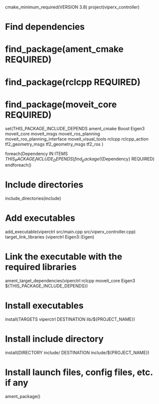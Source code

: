 cmake_minimum_required(VERSION 3.8)
project(viperx_controller)

# Find dependencies
# find_package(ament_cmake REQUIRED)
# find_package(rclcpp REQUIRED)
# find_package(moveit_core REQUIRED)


set(THIS_PACKAGE_INCLUDE_DEPENDS
  ament_cmake
  Boost
  Eigen3
  moveit_core
  moveit_msgs
  moveit_ros_planning
  moveit_ros_planning_interface
  moveit_visual_tools
  rclcpp
  rclcpp_action
  tf2_geometry_msgs
  tf2_geometry_msgs
  tf2_ros
)

foreach(Dependency IN ITEMS ${THIS_PACKAGE_INCLUDE_DEPENDS})
  find_package(${Dependency} REQUIRED)
endforeach()
# Include directories
include_directories(include)

# Add executables
add_executable(viperctrl src/main.cpp src/viperx_controller.cpp)
target_link_libraries (viperctrl Eigen3::Eigen)
# Link the executable with the required libraries
ament_target_dependencies(viperctrl rclcpp moveit_core Eigen3  ${THIS_PACKAGE_INCLUDE_DEPENDS})

# Install executables
install(TARGETS viperctrl
  DESTINATION lib/${PROJECT_NAME})

# Install include directory
install(DIRECTORY include/
  DESTINATION include/${PROJECT_NAME})

# Install launch files, config files, etc. if any

ament_package()


<!---
snehasreen22/snehasreen22 is a ✨ special ✨ repository because its `README.md` (this file) appears on your GitHub profile.
You can click the Preview link to take a look at your changes.
--->
